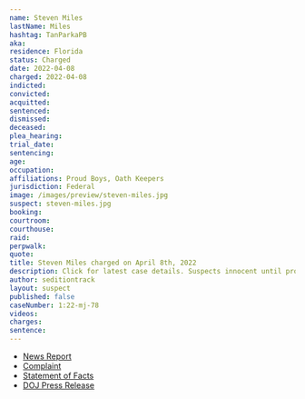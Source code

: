 ```yaml
---
name: Steven Miles
lastName: Miles
hashtag: TanParkaPB
aka:
residence: Florida
status: Charged
date: 2022-04-08
charged: 2022-04-08
indicted:
convicted:
acquitted:
sentenced:
dismissed:
deceased:
plea_hearing:
trial_date:
sentencing:
age:
occupation:
affiliations: Proud Boys, Oath Keepers
jurisdiction: Federal
image: /images/preview/steven-miles.jpg
suspect: steven-miles.jpg
booking:
courtroom:
courthouse:
raid:
perpwalk:
quote:
title: Steven Miles charged on April 8th, 2022
description: Click for latest case details. Suspects innocent until proven guilty.
author: seditiontrack
layout: suspect
published: false
caseNumber: 1:22-mj-78
videos:
charges:
sentence:
---
```


- [News Report](https://www.wtsp.com/article/news/crime/steven-miles-florida-jan-6-capitol-riot/67-f7854f44-8475-48b8-bb71-034c1d956d8e)
- [Complaint](https://www.justice.gov/usao-dc/case-multi-defendant/file/1494271/download)
- [Statement of Facts](https://www.justice.gov/usao-dc/case-multi-defendant/file/1494276/download)
- [DOJ Press Release](https://www.justice.gov/usao-dc/pr/florida-man-arrested-charges-assault-law-enforcement-officers-during-jan-6-capitol-breach)
